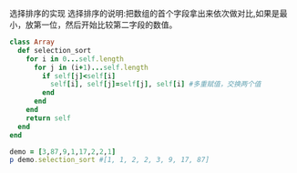 选择排序的实现
选择排序的说明:把数组的首个字段拿出来依次做对比,如果是最小，放第一位，然后开始比较第二字段的数值。
```ruby
class Array
  def selection_sort
    for i in 0...self.length
      for j in (i+1)...self.length
        if self[j]<self[i]
          self[i], self[j]=self[j], self[i] #多重赋值，交换两个值
        end
      end
    end
    return self
  end
end

demo = [3,87,9,1,17,2,2,1]
p demo.selection_sort #[1, 1, 2, 2, 3, 9, 17, 87]
```
